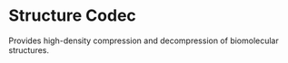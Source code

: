 Structure Codec
===============

Provides high-density compression and decompression of biomolecular structures.
